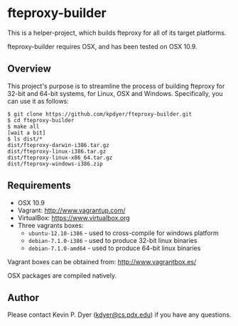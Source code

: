 fteproxy-builder
================

This is a helper-project, which builds fteproxy for all of its target platforms.

fteproxy-builder requires OSX, and has been tested on OSX 10.9.


Overview
--------

This project's purpose is to streamline the process of building fteproxy for 32-bit and 64-bit systems, for Linux, OSX and Windows. Specifically, you can use it as follows:

```
$ git clone https://github.com/kpdyer/fteproxy-builder.git
$ cd fteproxy-builder
$ make all
[wait a bit]
$ ls dist/*
dist/fteproxy-darwin-i386.tar.gz
dist/fteproxy-linux-i386.tar.gz
dist/fteproxy-linux-x86_64.tar.gz
dist/fteproxy-windows-i386.zip
```


Requirements
------------

* OSX 10.9
* Vagrant: http://www.vagrantup.com/
* VirtualBox: https://www.virtualbox.org
* Three vagrants boxes:
    * ```ubuntu-12.10-i386``` - used to cross-compile for windows platform
    * ```debian-7.1.0-i386``` - used to produce 32-bit linux binaries
    * ```debian-7.1.0-amd64``` - used to produce 64-bit linux binaries

Vagrant boxes can be obtained from: http://www.vagrantbox.es/

OSX packages are compiled natively.


Author
------

Please contact Kevin P. Dyer (kdyer@cs.pdx.edu) if you have any questions.
